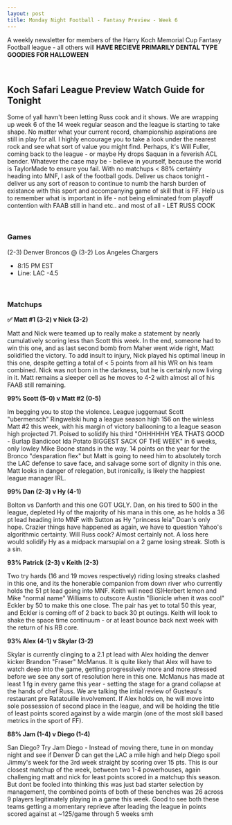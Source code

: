 ```yaml
---
layout: post
title: Monday Night Football - Fantasy Preview - Week 6
---
```


A weekly newsletter for members of the Harry Koch Memorial Cup Fantasy Football league - all others will **HAVE RECIEVE PRIMARILY DENTAL TYPE GOODIES FOR HALLOWEEN**

<br/>

## Koch Safari League Preview Watch Guide for Tonight

Some of yall havn't been letting Russ cook and it shows. We are wrapping up week 6 of the 14 week regular season and the league is starting to take shape. No matter what your current record, championship aspirations are still in play for all. I highly encourage you to take a look under the nearest rock and see what sort of value you might find. Perhaps, it's Will Fuller, coming back to the league - or maybe Hy drops Saquan in a feverish ACL bender. Whatever the case may be - believe in yourself, because the world is TaylorMade to ensure you fail. With no matchups < 88% certainty heading into MNF, I ask of the football gods. Deliver us chaos tonight - deliver us any sort of reason to continue to numb the harsh burden of existance with this sport and accompanying game of skill that is FF. Help us to remember what is important in life - not being eliminated from playoff contention with FAAB still in hand etc.. and most of all - LET RUSS COOK   

<br/>

### Games
(2-3) Denver Broncos @ (3-2) Los Angeles Chargers
* 8:15 PM EST
* Line: LAC -4.5

<br/>

### Matchups
**✅  Matt #1 (3-2) v Nick (3-2)**

Matt and Nick were teamed up to really make a statement by nearly cumulatively scoring less than Scott this week. In the end, someone had to win this one, and as last second bomb from Maher went wide right, Matt solidified the victory. To add insult to injury, Nick played his optimal lineup in this one, despite getting a total of < 5 points from all his WR on his team combined. Nick was not born in the darkness, but he is certainly now living in it. Matt remains a sleeper cell as he moves to 4-2 with almost all of his FAAB still remaining.


**99%  Scott (5-0) v Matt #2 (0-5)**

Im begging you to stop the violence. League juggernaut Scott "ubermensch" Ringwelski hung a league season high 156 on the winless Matt #2 this week, with his margin of victory ballooning to a league season high projected 71. Poised to solidify his third "OHHHHHH YEA THATS GOOD - Burlap Bandicoot Ida Potato BIGGEST SACK OF THE WEEK" in 6 weeks, only lowley Mike Boone stands in the way. 14 points on the year for the Bronco "desparation flex" but Matt is going to need him to absolutely torch the LAC defense to save face, and salvage some sort of dignity in this one. Matt looks in danger of relegation, but ironically, is likely the happiest league manager IRL.

**99%  Dan (2-3) v Hy (4-1)**

Bolton vs Danforth and this one GOT UGLY. Dan, on his tired to 500 in the league, depleted Hy of the majority of his mana in this one, as he holds a 36 pt lead heading into MNF with Sutton as Hy "princess leia" Doan's only hope. Crazier things have happened as again, we have to question Yahoo's algorithmic certainty. Will Russ cook? Almost certainly not. A loss here would solidify Hy as a midpack marsupial on a 2 game losing streak. Sloth is a sin.  

**93%  Patrick (2-3) v Keith (2-3)**

Two try hards (16 and 19 moves respectively) riding losing streaks clashed in this one, and its the honerable companion from down river who currently holds the 51 pt lead going into MNF. Keith will need (S)Herbert lemon and Mike "normal name" Williams to outscore Austin "Bionicle when it was cool" Eckler by 50 to make this one close. The pair has yet to total 50 this year, and Eckler is coming off of 2 back to back 30 pt outings. Keith will look to shake the space time continuum - or at least bounce back next week with the return of his RB core. 

**93% Alex (4-1) v Skylar (3-2)**

Skylar is currently clinging to a 2.1 pt lead with Alex holding the denver kicker Brandon "Fraser" McManus. It is quite likely that Alex will have to watch deep into the game, getting progressively more and more stressed before we see any sort of resolution here in this one. McManus has made at least 1 fg in every game this year - setting the stage for a grand collapse at the hands of chef Russ. We are talking the intial review of Gusteau's restaurant pre Ratatouille involvement. If Alex holds on, he will move into sole possession of second place in the league, and will be holding the title of least points scored against by a wide margin (one of the most skill based metrics in the sport of FF).

**88% Jam (1-4) v Diego (1-4)**

San Diego? Try Jam Diego - Instead of moving there, tune in on monday night and see if Denver D can get the LAC a mile high and help Diego spoil Jimmy's week for the 3rd week straight by scoring over 15 pts. This is our closest matchup of the week, between two 1-4 powerhouses, again challenging matt and nick for least points scored in a matchup this season. But dont be fooled into thinking this was just bad starter selection by management, the combined points of both of these benches was 26 across 9 players legitimately playing in a game this week. Good to see both these teams getting a momentary reprieve after leading the league in points scored against at ~125/game through 5 weeks smh   

<br/>
